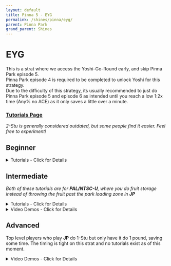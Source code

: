 ```yaml
---
layout: default 
title: Pinna 5 - EYG
permalink: /shines/pinna/eyg/
parent: Pinna Park
grand_parent: Shines
---
```


# EYG
This is a strat where we access the Yoshi-Go-Round early, and skip Pinna Park episode 5.  
Pinna Park episode 4 is required to be completed to unlock Yoshi for this strategy.  
Due to the difficulty of this strategy, its usually recommended to just do Pinna Park episode 5 
and episode 6 as intended until you reach a low 1:2x time (Any% no ACE) as it only saves a little over a minute.

### [Tutorials Page](https://smscommunity.github.io/sms-guide/tutorials/)  
*2-Stu is generally considered outdated, but some people find it easier. Feel free to experiment!*  

## Beginner  

<details markdown="block">
  <summary markdown="span">
    Tutorials - Click for Details
  </summary>
  {: .text-gamma}
#### Tutorials: 
**1-Stu 5YG** by *shoutplenty*  
*(considered the easiest way to do EYG)*  
{% include yt.html id="UJ5RNJK6LRM" %}  

**2-Stu 3YG** by *StrongmanLin*  
*(outdated)*  
{% include yt.html id="0xm2-QkrL4M" %}  

**2-Stu 3YG** by *DutchJ*  
*(outdated)*  
{% include yt.html id="tvq-WY7YFsc" %}  
</details>  

## Intermediate  
*Both of these tutorials are for **PAL/NTSC-U**, where you do fruit storage instead of throwing the fruit past the park loading zone in **JP***  

<details markdown="block">
  <summary markdown="span">
    Tutorials - Click for Details
  </summary>
  {: .text-gamma}
#### Tutorials:  
**1-Stu 2 Pound** by *Noki Doki*  
{% include yt.html id="0plZQdNSo18" %}  

**1-Stu 2 Pound** by *shoutplenty*  
{% include yt.html id="J_m8bx_Z_Eo" %}  
</details>  


<details markdown="block">
  <summary markdown="span">
    Video Demos - Click for Details
  </summary>
  {: .text-gamma}
#### Video Demo:  
**1-Stu 2 Pound** by *planktonsecretformula*  
*(RTA Friendly)*  
{% include yt.html id="ptXonShHuWw" %}  
</details>  

##  Advanced  
Top level players who play **JP** do 1-Stu but only have it do 1 pound, saving some time. The timing is tight on this strat and no tutorials exist as of this moment.  

<details markdown="block">
  <summary markdown="span">
    Video Demos - Click for Details
  </summary>
  {: .text-gamma}
#### Video Demos:  
**1 Pound 1 Spin/Psuedo-1 Pound** by *Lotfy*  
*(RTA Friendly)*  
{% include yt.html id="LVWCQgi0L-o" %}  

**1 Pound** by *inkstar*  
https://x.com/NoVidNoDidNoVid/status/1832344043004506145

**0 Pound** by *Noki Doki*  
*This is an exclusive **PAL** strategy called 0 Pound that saves around 2.5 seconds*  
{% include yt.html id="98kA5EcsFIk" %}  
</details>  
